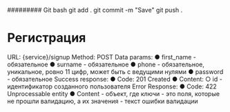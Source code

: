 ######### Git
bash
git add .
git commit -m "Save"
git push .

# Регистрация
URL:  {service}/signup
Method: POST
Data params:
●  first_name - обязательное
●  surname - обязательное
●  phone - обязательное, уникальное, ровно 11 цифр, может быть с ведущими нулями
●  password - обязательное
Success response:
●  Code: 201 Created
●  Content:
○  id - идентификатор созданного пользователя
Error Response: 
●  Code: 422 Unprocessable entity
●  Content - объект, где ключи - это поля, которые не прошли валидацию, а их значения - текст ошибки валидации